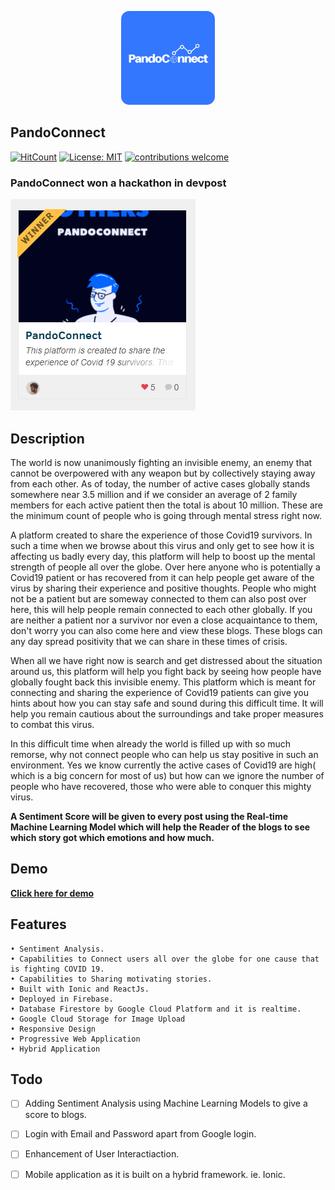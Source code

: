 <p align="center">
  <img width="150" height="150" style="border-radius:13px" src="./public/assets/icon/PandoConnectLogo.png?raw=true">
</p>

## PandoConnect

[![HitCount](http://hits.dwyl.com/Souravdey777/PandoConnect.svg)](http://hits.dwyl.com/Souravdey777/PandoConnect)
[![License: MIT](https://img.shields.io/badge/License-MIT-yellow.svg?style=flat)](https://opensource.org/licenses/MIT)
[![contributions welcome](https://img.shields.io/badge/contributions-welcome-brightgreen.svg?style=flat)](https://github.com/Souravdey777/PandoConnect/issues)

### PandoConnect won a hackathon in devpost 

[<img src="./devpostimage.PNG">](https://devpost.com/software/pandoconnect)

<!--## Slides-->

## Description

The world is now unanimously fighting an invisible enemy, an enemy that cannot be overpowered with any weapon but by collectively staying away from each other. As of today, the number of active cases globally stands somewhere near 3.5 million and if we consider an average of 2 family members for each active patient then the total is about 10 million. These are the minimum count of people who is going through mental stress right now.

A platform created to share the experience of those Covid19 survivors. In such a time when we browse about this virus and only get to see how it is affecting us badly every day, this platform will help to boost up the mental strength of people all over the globe. Over here anyone who is potentially a Covid19 patient or has recovered from it can help people get aware of the virus by sharing their experience and positive thoughts. People who might not be a patient but are someway connected to them can also post over here, this will help people remain connected to each other globally. If you are neither a patient nor a survivor nor even a close acquaintance to them, don't worry you can also come here and view these blogs. These blogs can any day spread positivity that we can share in these times of crisis.

When all we have right now is search and get distressed about the situation around us, this platform will help you fight back by seeing how people have globally fought back this invisible enemy. This platform which is meant for connecting and sharing the experience of Covid19 patients can give you hints about how you can stay safe and sound during this difficult time. It will help you remain cautious about the surroundings and take proper measures to combat this virus.

In this difficult time when already the world is filled up with so much remorse, why not connect people who can help us stay positive in such an environment. Yes we know currently the active cases of Covid19 are high( which is a big concern for most of us) but how can we ignore the number of people who have recovered, those who were able to conquer this mighty virus. 

**A Sentiment Score will be given to every post using the Real-time Machine Learning Model which will help the Reader of the blogs to see which story got which emotions and how much.**

## Demo

**[Click here for demo](http://pandoconnect-c9991.web.app/)**
<!-- <a href="http://pandoconnect-c9991.web.app/" target="_blank"></a> -->

<!-- #### Youtube Demo -->

<!-- [![Youtube Video](http://img.youtube.com/vi/mMmjEh71ZeY/0.jpg)](http://www.youtube.com/watch?v=mMmjEh71ZeY "Video Title") -->
<!--     <iframe width="560" height="315" src="https://www.youtube.com/embed/mMmjEh71ZeY" frameborder="0" allow="accelerometer; autoplay; encrypted-media; gyroscope; picture-in-picture" allowfullscreen></iframe> -->


## Features

	• Sentiment Analysis.
	• Capabilities to Connect users all over the globe for one cause that is fighting COVID 19.
	• Capabilities to Sharing motivating stories.
	• Built with Ionic and ReactJs.
	• Deployed in Firebase.
	• Database Firestore by Google Cloud Platform and it is realtime.
	• Google Cloud Storage for Image Upload
	• Responsive Design
	• Progressive Web Application
	• Hybrid Application

## Todo

- [ ] Adding Sentiment Analysis using Machine Learning Models to give a score to blogs.

- [ ] Login with Email and Password apart from Google login.

- [ ] Enhancement of User Interactiaction. 

- [ ] Mobile application as it is built on a hybrid framework. ie. Ionic.
